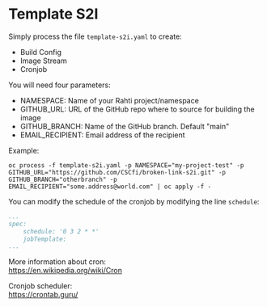 # Template S2I

Simply process the file `template-s2i.yaml` to create:
- Build Config
- Image Stream
- Cronjob

You will need four parameters:
- NAMESPACE: Name of your Rahti project/namespace
- GITHUB_URL: URL of the GitHub repo where to source for building the image
- GITHUB_BRANCH: Name of the GitHub branch. Default "main"
- EMAIL_RECIPIENT: Email address of the recipient

Example:
```shell
oc process -f template-s2i.yaml -p NAMESPACE="my-project-test" -p GITHUB_URL="https://github.com/CSCfi/broken-link-s2i.git" -p GITHUB_BRANCH="otherbranch" -p EMAIL_RECIPIENT="some.address@world.com" | oc apply -f - 
```
You can modify the schedule of the cronjob by modifying the line `schedule`:
```yaml
...
spec:
    schedule: '0 3 2 * *'
    jobTemplate:
...
```

More information about cron:  
https://en.wikipedia.org/wiki/Cron

Cronjob scheduler:  
https://crontab.guru/